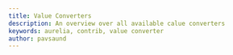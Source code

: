 ```yaml
---
title: Value Converters
description: An overview over all available calue converters
keywords: aurelia, contrib, value converter
author: pavsaund
---
```

